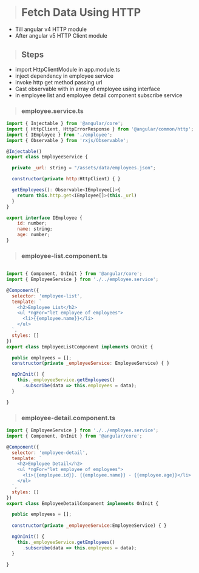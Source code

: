 ># Fetch Data Using HTTP

- Till angular v4 HTTP module
- After angular v5 HTTP Client module

>## Steps

- import HttpClientModule in app.module.ts
- inject dependency in employee service
- invoke http get method passing url
- Cast observable with in array of employee using interface
- in employee list and employee detail component subscribe service

>### employee.service.ts

```js
import { Injectable } from '@angular/core';
import { HttpClient, HttpErrorResponse } from '@angular/common/http';
import { IEmployee } from './employee';
import { Observable } from 'rxjs/Observable';

@Injectable()
export class EmployeeService {

  private _url: string = "/assets/data/employees.json";

  constructor(private http:HttpClient) { }

  getEmployees(): Observable<IEmployee[]>{
    return this.http.get<IEmployee[]>(this._url)
  }
}

```

```js
export interface IEmployee {
    id: number;
    name: string;
    age: number;
}

```

>### employee-list.component.ts

```js

import { Component, OnInit } from '@angular/core';
import { EmployeeService } from './../employee.service';

@Component({
  selector: 'employee-list',
  template: `
    <h2>Employee List</h2>
    <ul *ngFor="let employee of employees">
      <li>{{employee.name}}</li>
    </ul>
  `,
  styles: []
})
export class EmployeeListComponent implements OnInit {

  public employees = [];
  constructor(private _employeeService: EmployeeService) { }

  ngOnInit() {
    this._employeeService.getEmployees()
      .subscribe(data => this.employees = data);
  }

}

```


>### employee-detail.component.ts

```js
import { EmployeeService } from './../employee.service';
import { Component, OnInit } from '@angular/core';

@Component({
  selector: 'employee-detail',
  template: `
    <h2>Employee Detail</h2>
    <ul *ngFor="let employee of employees">
      <li>{{employee.id}}. {{employee.name}} - {{employee.age}}</li>
    </ul>
  `,
  styles: []
})
export class EmployeeDetailComponent implements OnInit {

  public employees = [];
  
  constructor(private _employeeService:EmployeeService) { }

  ngOnInit() {
    this._employeeService.getEmployees()
      .subscribe(data => this.employees = data);
  }

}

```